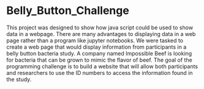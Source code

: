 # Belly_Button_Challenge

This project was designed to show how java script could be used to show data in a webpage. There are many advantages to displaying data in a web page rather than a program like jupyter notebooks. We were tasked to create a web page that would display information from participants in a belly button bacteria study. A company named Impossible Beef is looking for bacteria that can be grown to mimic the flavor of beef. The goal of the programming challenge is to build a website that will allow both participants and researchers to use the ID numbers to access the information found in the study.

